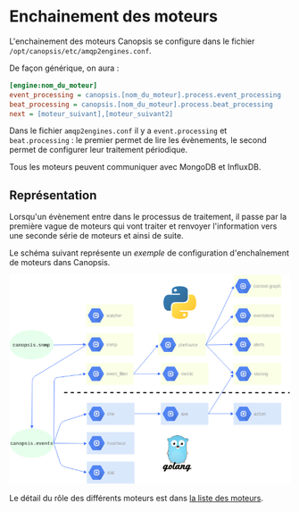 # Enchainement des moteurs

L'enchainement des moteurs Canopsis se configure dans le fichier `/opt/canopsis/etc/amqp2engines.conf`.

De façon générique, on aura :
```ini
[engine:nom_du_moteur]
event_processing = canopsis.[nom_du_moteur].process.event_processing
beat_processing = canopsis.[nom_du_moteur].process.beat_processing
next = [moteur_suivant],[moteur_suivant2]
```

Dans le fichier `amqp2engines.conf` il y a `event.processing` et `beat.processing` : le premier permet de lire les évènements, le second permet de configurer leur traitement périodique.

Tous les moteurs peuvent communiquer avec MongoDB et InfluxDB.

## Représentation

Lorsqu'un évènement entre dans le processus de traitement, il passe par la première vague de moteurs qui vont traiter et renvoyer l'information vers une seconde série de moteurs et ainsi de suite.

Le schéma suivant représente un *exemple* de configuration d'enchaînement de moteurs dans Canopsis.

![schema_moteurs](img/schema_moteurs_V3.png)

Le détail du rôle des différents moteurs est dans [la liste des moteurs](index.md#liste-des-moteurs).
